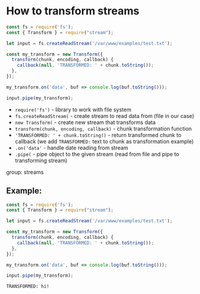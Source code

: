 # How to transform streams

```js
const fs = require('fs');
const { Transform } = require("stream");

let input = fs.createReadStream('/var/www/examples/test.txt');

const my_transform = new Transform({
  transform(chunk, encoding, callback) {
    callback(null, 'TRANSFORMED: ' + chunk.toString());
  },
});

my_transform.on('data', buf => console.log(buf.toString()));

input.pipe(my_transform);
```

- `require('fs')` - library to work with file system
- `fs.createReadStream(` - create stream to read data from (file in our case)
- `new Transform(` - create new stream that transforms data
- `transform(chunk, encoding, callback)` - chunk transformation function
- `'TRANSFORMED: ' + chunk.toString()` - return transformed chunk to callback (we add `TRANSFORMED:` text to chunk as transformation example)
- `.on('data'` - handle date reading from stream
- `.pipe(` - pipe object to the given stream (read from file and pipe to transforming stream)

group: streams

## Example: 
```js
const fs = require('fs');
const { Transform } = require("stream");

let input = fs.createReadStream('/var/www/examples/test.txt');

const my_transform = new Transform({
  transform(chunk, encoding, callback) {
    callback(null, 'TRANSFORMED: ' + chunk.toString());
  },
});

my_transform.on('data', buf => console.log(buf.toString()));

input.pipe(my_transform);
```
```
TRANSFORMED: hi!


```

